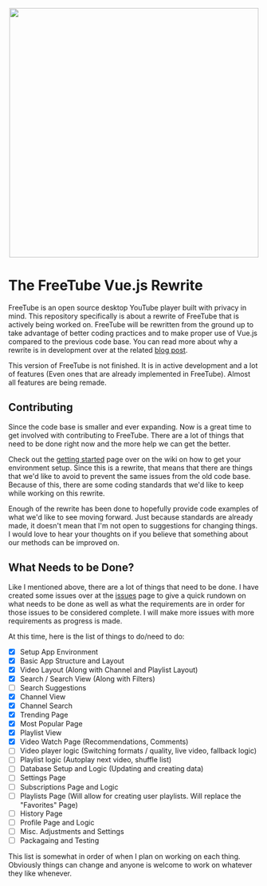 <p align="center">
 <img src="https://freetubeapp.github.io/images/logoColor.png" width=500 align="center">
</p>

# The FreeTube Vue.js Rewrite

FreeTube is an open source desktop YouTube player built with privacy in mind.  This repository specifically is about a rewrite of FreeTube that is actively being worked on.  FreeTube will be rewritten from the ground up to take advantage of better coding practices and to make proper use of Vue.js compared to the previous code base.  You can read more about why a rewrite is in development over at the related [blog post](#).

This version of FreeTube is not finished.  It is in active development and a lot of features (Even ones that are already implemented in FreeTube).  Almost all features are being remade.

## Contributing

Since the code base is smaller and ever expanding.  Now is a great time to get involved with contributing to FreeTube.  There are a lot of things that need to be done right now and the more help we can get the better.

Check out the [getting started](#) page over on the wiki on how to get your environment setup.  Since this is a rewrite, that means that there are things that we'd like to avoid to prevent the same issues from the old code base.  Because of this, there are some coding standards that we'd like to keep while working on this rewrite.

Enough of the rewrite has been done to hopefully provide code examples of what we'd like to see moving forward.  Just because standards are already made, it doesn't mean that I'm not open to suggestions for changing things.  I would love to hear your thoughts on if you believe that something about our methods can be improved on.

## What Needs to be Done?

Like I mentioned above, there are a lot of things that need to be done.  I have created some issues over at the [issues](#) page to give a quick rundown on what needs to be done as well as what the requirements are in order for those issues to be considered complete.  I will make more issues with more requirements as progress is made.

At this time, here is the list of things to do/need to do:

- [x] Setup App Environment
- [x] Basic App Structure and Layout
- [x] Video Layout (Along with Channel and Playlist Layout)
- [x] Search / Search View (Along with Filters)
- [ ] Search Suggestions
- [x] Channel View
- [x] Channel Search
- [x] Trending Page
- [x] Most Popular Page
- [x] Playlist View
- [x] Video Watch Page (Recommendations, Comments)
- [ ] Video player logic (Switching formats / quality, live video, fallback logic)
- [ ] Playlist logic (Autoplay next video, shuffle list)
- [ ] Database Setup and Logic (Updating and creating data)
- [ ] Settings Page
- [ ] Subscriptions Page and Logic
- [ ] Playlists Page (Will allow for creating user playlists.  Will replace the "Favorites" Page)
- [ ] History Page
- [ ] Profile Page and Logic
- [ ] Misc. Adjustments and Settings
- [ ] Packagaing and Testing

This list is somewhat in order of when I plan on working on each thing.  Obviously things can change and anyone is welcome to work on whatever they like whenever.
